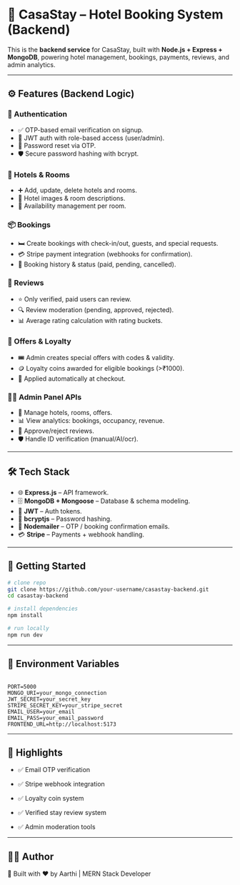 
# 🏨 CasaStay – Hotel Booking System (Backend)

This is the **backend service** for CasaStay, built with **Node.js + Express + MongoDB**, powering hotel management, bookings, payments, reviews, and admin analytics.

---

## ⚙️ Features (Backend Logic)

### 👤 Authentication
- ✅ OTP-based email verification on signup.  
- 🔑 JWT auth with role-based access (user/admin).  
- 🔄 Password reset via OTP.  
- 🛡️ Secure password hashing with bcrypt.  

### 🏨 Hotels & Rooms
- ➕ Add, update, delete hotels and rooms.  
- 📸 Hotel images & room descriptions.  
- 📅 Availability management per room.  

### 📦 Bookings
- 🛏️ Create bookings with check-in/out, guests, and special requests.  
- 💳 Stripe payment integration (webhooks for confirmation).  
- 📜 Booking history & status (paid, pending, cancelled).  

### 💬 Reviews
- ⭐ Only verified, paid users can review.  
- 🔍 Review moderation (pending, approved, rejected).  
- 📊 Average rating calculation with rating buckets.  

### 🎁 Offers & Loyalty
- 🎟️ Admin creates special offers with codes & validity.  
- 🪙 Loyalty coins awarded for eligible bookings (>₹1000).  
- 🔗 Applied automatically at checkout.  

### 👨‍💼 Admin Panel APIs
- 🏨 Manage hotels, rooms, offers.  
- 📊 View analytics: bookings, occupancy, revenue.  
- 📝 Approve/reject reviews.  
- 🛡️ Handle ID verification (manual/AI/ocr).  

---

## 🛠️ Tech Stack

- 🌐 **Express.js** – API framework.  
- 🗄️ **MongoDB + Mongoose** – Database & schema modeling.  
- 🔐 **JWT** – Auth tokens.  
- 🔑 **bcryptjs** – Password hashing.  
- 💌 **Nodemailer** – OTP / booking confirmation emails.  
- 💳 **Stripe** – Payments + webhook handling.  

---

## 🚀 Getting Started

```bash
# clone repo
git clone https://github.com/your-username/casastay-backend.git
cd casastay-backend

# install dependencies
npm install

# run locally
npm run dev
```

---

## 🔗 Environment Variables

```env

PORT=5000
MONGO_URI=your_mongo_connection
JWT_SECRET=your_secret_key
STRIPE_SECRET_KEY=your_stripe_secret
EMAIL_USER=your_email
EMAIL_PASS=your_email_password
FRONTEND_URL=http://localhost:5173
```

---

## 📸 Highlights

- ✅ Email OTP verification

- ✅ Stripe webhook integration

- ✅ Loyalty coin system

- ✅ Verified stay review system

- ✅ Admin moderation tools

---

## 👨‍💻 Author

🚀 Built with ❤️ by Aarthi | MERN Stack Developer